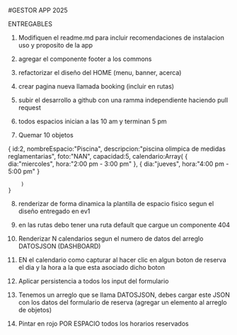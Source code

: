 #GESTOR APP 2025

ENTREGABLES
1. Modifiquen el readme.md para incluir recomendaciones
de instalacion uso y proposito de la app
2. agregar el componente footer a los commons
3. refactorizar el diseño del HOME (menu, banner, acerca)
4. crear pagina nueva llamada booking (incluir en rutas)
5. subir el desarrollo a github con una ramma independiente haciendo
pull request

6. todos espacios inician a las 10 am y terminan 5 pm
7. Quemar 10 objetos 

{
        id:2,
        nombreEspacio:"Piscina",
        descripcion:"piscina olimpica de medidas reglamentarias",
        foto:"NAN",
        capacidad:5,
        calendario:Array(
            {
                dia:"miercoles",
                hora:"2:00 pm - 3:00 pm"
            },
            { 
                dia:"jueves",
                hora:"4:00 pm - 5:00 pm"
            }

        )
    }

8. renderizar de forma dinamica la plantilla de espacio fisico segun el diseño entregado en ev1

9. en las rutas debo tener una ruta default que cargue un componente 404

10. Renderizar N calendarios segun el numero de datos del arreglo DATOSJSON (DASHBOARD)

11. EN el calendario como capturar al hacer clic en algun boton de reserva
el dia y la hora a la que esta asociado dicho boton

12. Aplicar persistencia a todos los input del formulario

13. Tenemos un arreglo que se llama DATOSJSON, debes cargar este JSON con los datos del formulario de reserva (agregar un elemento al arreglo de objetos)

14. Pintar en rojo POR ESPACIO todos los horarios reservados